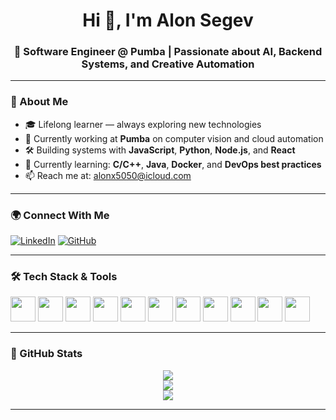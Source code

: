 <h1 align="center">Hi 👋, I'm Alon Segev</h1>
<h3 align="center">🚀 Software Engineer @ Pumba | Passionate about AI, Backend Systems, and Creative Automation</h3>

---

### 🧠 About Me

- 🎓 Lifelong learner — always exploring new technologies  
- 💼 Currently working at **Pumba** on computer vision and cloud automation  
- 🛠️ Building systems with **JavaScript**, **Python**, **Node.js**, and **React**  
- 🌱 Currently learning: **C/C++**, **Java**, **Docker**, and **DevOps best practices**
- 📫 Reach me at: [alonx5050@icloud.com](mailto:alonx5050@icloud.com)

---

### 🌍 Connect With Me

[![LinkedIn](https://img.shields.io/badge/LinkedIn-AlonSegev-blue?logo=linkedin)](https://www.linkedin.com/in/alon-segev-521687197/)
[![GitHub](https://img.shields.io/badge/GitHub-alonx5050-black?logo=github)](https://github.com/alonx5050)

---

### 🛠️ Tech Stack & Tools

<p align="left">
  <img src="https://cdn.jsdelivr.net/gh/devicons/devicon/icons/c/c-original.svg" width="40" height="40"/>
  <img src="https://cdn.jsdelivr.net/gh/devicons/devicon/icons/cplusplus/cplusplus-original.svg" width="40" height="40"/>
  <img src="https://cdn.jsdelivr.net/gh/devicons/devicon/icons/java/java-original.svg" width="40" height="40"/>
  <img src="https://cdn.jsdelivr.net/gh/devicons/devicon/icons/javascript/javascript-original.svg" width="40" height="40"/>
  <img src="https://cdn.jsdelivr.net/gh/devicons/devicon/icons/html5/html5-original-wordmark.svg" width="40" height="40"/>
  <img src="https://cdn.jsdelivr.net/gh/devicons/devicon/icons/css3/css3-original-wordmark.svg" width="40" height="40"/>
  <img src="https://cdn.jsdelivr.net/gh/devicons/devicon/icons/react/react-original-wordmark.svg" width="40" height="40"/>
  <img src="https://cdn.jsdelivr.net/gh/devicons/devicon/icons/nodejs/nodejs-original-wordmark.svg" width="40" height="40"/>
  <img src="https://cdn.jsdelivr.net/gh/devicons/devicon/icons/express/express-original-wordmark.svg" width="40" height="40"/>
  <img src="https://cdn.jsdelivr.net/gh/devicons/devicon/icons/mongodb/mongodb-original-wordmark.svg" width="40" height="40"/>
  <img src="https://cdn.jsdelivr.net/gh/devicons/devicon/icons/git/git-original.svg" width="40" height="40"/>
</p>

---

### 🚀 GitHub Stats

<p align="center">
  <img src="https://github-readme-stats.vercel.app/api?username=alonx5050&show_icons=true&theme=github_dark&hide_title=false" />
  <br/>
  <img src="https://github-readme-streak-stats.herokuapp.com/?user=alonx5050&theme=light" />
  <br/>
  <img src="https://github-readme-stats.vercel.app/api/top-langs/?username=alonx5050&layout=compact&theme=github_dark" />
</p>

---
